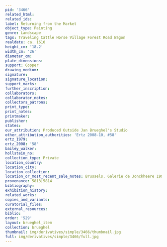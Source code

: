 ```yaml
---
pid: '3466'
related_html: 
related_ids: 
label: Returning from the Market
object_type: Painting
genre: Landscape
tags: Traveling Cattle Horse Village Forest Road Wagon
realdate: ca. 1610
height_cm: '18.2'
width_cm: '26'
diameter_cm: 
plate_dimensions: 
support: Copper
drawing_medium: 
signature: 
signature_location: 
support_marks: 
further_inscription: 
collaborators: 
collaborator_notes: 
collectors_patrons: 
print_type: 
print_notes: 
printmaker: 
publisher: 
states: 
our_attribution: Produced Outside Jan Brueghel's Studio
other_attribution_authorities: 'Ertz 2008-10, #58'
ertz_1979: 
ertz_2008: '58'
bailey_walker: 
hollstein_no: 
collection_type: Private
location_country: 
location_city: 
location_collection: 
location_or_most_recent_sale_notes: Brussels, Galerie de Jonckheere 1993
provenance: 5813|5814
bibliography: 
exhibition_history: 
related_works: 
copies_and_variants: 
curatorial_files: 
external_resources: 
biblio: 
order: '529'
layout: brueghel_item
collection: brueghel
thumbnail: img/derivatives/simple/3466/thumbnail.jpg
full: img/derivatives/simple/3466/full.jpg
---
```

